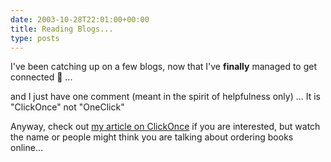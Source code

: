 ```yaml
---
date: 2003-10-28T22:01:00+00:00
title: Reading Blogs...
type: posts
---
```

I've been catching up on a few blogs, now that I've **finally** managed to get connected 🙂 ...

and I just have one comment (meant in the spirit of helpfulness only) ... It is "ClickOnce" not "OneClick"

Anyway, check out [my article on ClickOnce](http://msdn.microsoft.com/vbasic/default.aspx?pull=/library/en-us/dnwinforms/html/clickonce.asp) if you are interested, but watch the name or people might think you are talking about ordering books online...
